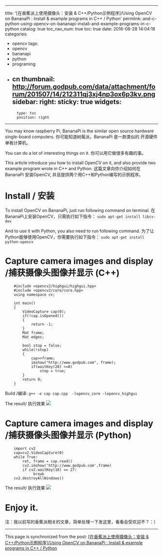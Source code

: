 
---
title: '[在香蕉派上使用摄像头：安装 & C++/Python示例程序]/Using OpenCV on BananaPi : Install & example programs in C++ / Python'
permlink: and-c-python-using-opencv-on-bananapi-install-and-example-programs-in-c-python
catalog: true
toc_nav_num: true
toc: true
date: 2016-08-28 14:04:18
categories:
- opencv
tags:
- opencv
- bananapi
- python
- programing
- cn
thumbnail: http://forum.godpub.com/data/attachment/forum/201507/14/212311qj3xj4np3ox6p3kv.png
sidebar:
    right:
        sticky: true
widgets:
    -
        type: toc
        position: right
---


You may know raspberry Pi, BananaPi is the similar open source hardware single-board computers.
你可能知道树莓派，BananaPi 是一款类似的 开源硬件单板计算机。

You can do a lot of interesting things on it.
你可以用它做很多有趣的事。

This article introduce you how to install OpenCV on it, and also provide two example program wrote in C++ and Python.
这篇文章向你介绍如何在BananaPi 安装OpenCV, 并且提供两个用C++和Python编写的示例程序。

# Install / 安装
To install OpenCV on BananaPi,  just run following command on terminal.
在BananaPi上安装OpenCV，只需执行如下指令：
`sudo apt-get install libcv-dev`

And to use it with Python, you also need to run following command.
为了让Python能够使用OpenCV，你需要执行如下指令：
`sudo apt-get install python-opencv`

# Capture camera images and display /捕获摄像头图像并显示 (C++)

```
    #include <opencv2/highgui/highgui.hpp>
    #include <opencv2/core/core.hpp>
    using namespace cv;

    int main()
    {
        VideoCapture cap(0);
        if(!cap.isOpened())
        {
            return -1;
        }
        Mat frame;
        Mat edges;

        bool stop = false;
        while(!stop)
        {
            cap>>frame;
            imshow("http://www.godpub.com", frame);
            if(waitKey(20) >=0)
                stop = true;
        }
        return 0;
    }
````

Build  /编译:
`g++ -o cap cap.cpp  -lopencv_core -lopencv_highgui`

The result/ 执行效果
![](http://forum.godpub.com/data/attachment/forum/201507/14/212311qj3xj4np3ox6p3kv.png)

# Capture camera images and display /捕获摄像头图像并显示 (Python)

```
    import cv2
    cap=cv2.VideoCapture(0)
    while True:
        ret, frame = cap.read()
        cv2.imshow('http://www.godpub.com',frame)
        if cv2.waitKey(10) == 27:
             break
    cv2.destroyAllWindows()
```
The result/ 执行效果
![](http://forum.godpub.com/data/attachment/forum/201507/15/215937x86pm1y253364yy8.png)

# Enjoy it.

注：我以前写的香蕉派相关的文章，简单处理一下发这里，看看会受欢迎不？：）

- - -

This page is synchronized from the post: [[在香蕉派上使用摄像头：安装 & C++/Python示例程序]/Using OpenCV on BananaPi : Install & example programs in C++ / Python](https://steemit.com/@oflyhigh/and-c-python-using-opencv-on-bananapi-install-and-example-programs-in-c-python)
